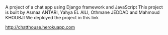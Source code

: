 A project of a chat app using Django framework and JavaScript
This project is built by Asmaa ANTARI, Yahya EL AILI, Othmane JEDDAD and Mahmoud KHOUBJI
We deployed the project in this link 

http://chatthouse.herokuapp.com
